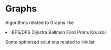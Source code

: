 # Graphs
Algorithms related to Graphs like
<li>BFS/DFS
Dijkstra
Bellman Ford
Prims
Kruskal

Some optimised solutions related to linklist
